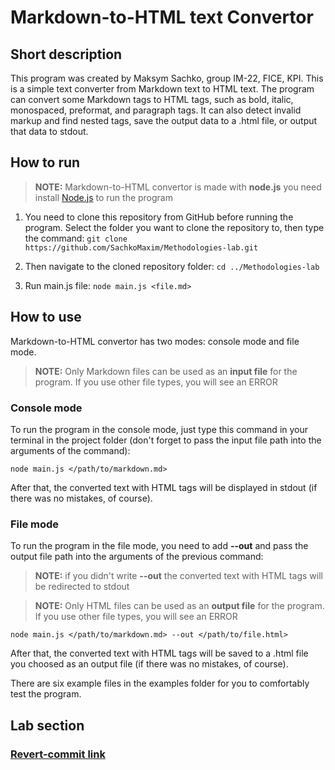# Markdown-to-HTML text Convertor

## Short description

This program was created by Maksym Sachko, group IM-22, FICE, KPI. This is a simple text converter from Markdown text to HTML text. 
The program can convert some Markdown tags to HTML tags, such as bold, italic, monospaced, preformat, and paragraph tags. 
It can also detect invalid markup and find nested tags, save the output data to a .html file, or output that data to stdout.

## How to run

> **NOTE:** Markdown-to-HTML convertor is made with **node.js** you need install [Node.js](https://nodejs.org/en/download) to run the program
1. You need to clone this repository from GitHub before running the program. Select the folder you want to clone the repository to, then type the command:
   `git clone https://github.com/SachkoMaxim/Methodologies-lab.git`

2. Then navigate to the cloned repository folder:
   `cd ../Methodologies-lab`

3. Run main.js file:
   `node main.js <file.md>`

## How to use

Markdown-to-HTML convertor has two modes: console mode and file mode.
> **NOTE:** Only Markdown files can be used as an **input file** for the program. If you use other file types, you will see an ERROR

### Console mode

To run the program in the console mode, just type this command in your terminal in the project folder (don't forget to pass the input file path into the arguments of the command):

`node main.js </path/to/markdown.md>`

After that, the converted text with HTML tags will be displayed in stdout (if there was no mistakes, of course).

### File mode

To run the program in the file mode, you need to add **--out** and pass the output file path into the arguments of the previous command:
> **NOTE:** if you didn't write **--out** the converted text with HTML tags will be redirected to stdout

> **NOTE:** Only HTML files can be used as an **output file** for the program. If you use other file types, you will see an ERROR

`node main.js </path/to/markdown.md> --out </path/to/file.html>`

After that, the converted text with HTML tags will be saved to a .html file you choosed as an output file (if there was no mistakes, of course).

There are six example files in the examples folder for you to comfortably test the program.

## Lab section

### [Revert-commit link](https://github.com/SachkoMaxim/Methodologies-lab/commit/82ad2daf845f972c959322574d2d71a33deef1d9)